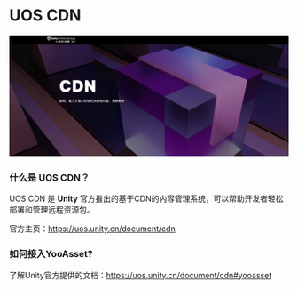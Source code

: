 # UOS CDN

![image](./Image/CDN-img1.png)

### 什么是 UOS CDN？

UOS CDN 是 **Unity** 官方推出的基于CDN的内容管理系统，可以帮助开发者轻松部署和管理远程资源包。

官方主页：https://uos.unity.cn/document/cdn

### 如何接入YooAsset?

了解Unity官方提供的文档：https://uos.unity.cn/document/cdn#yooasset
